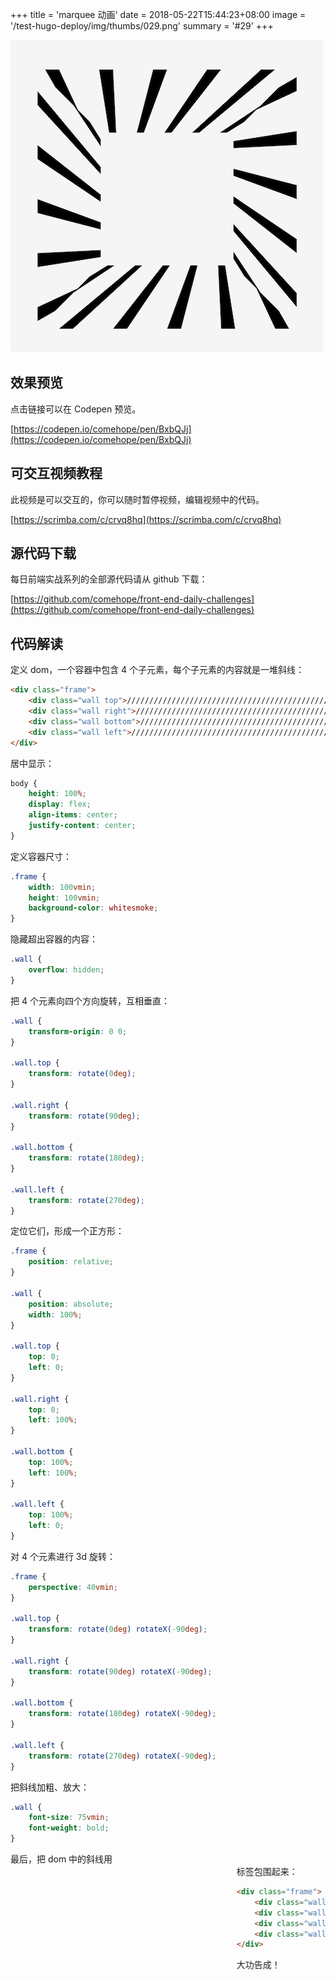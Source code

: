 +++
title = 'marquee 动画'
date = 2018-05-22T15:44:23+08:00
image = '/test-hugo-deploy/img/thumbs/029.png'
summary = '#29'
+++

![](./work.png)

## 效果预览

点击链接可以在 Codepen 预览。

[https://codepen.io/comehope/pen/BxbQJj](https://codepen.io/comehope/pen/BxbQJj)

## 可交互视频教程

此视频是可以交互的，你可以随时暂停视频，编辑视频中的代码。

[https://scrimba.com/c/crvq8hq](https://scrimba.com/c/crvq8hq)

## 源代码下载

每日前端实战系列的全部源代码请从 github 下载：

[https://github.com/comehope/front-end-daily-challenges](https://github.com/comehope/front-end-daily-challenges)

## 代码解读
定义 dom，一个容器中包含 4 个子元素，每个子元素的内容就是一堆斜线：
```html
<div class="frame">
	<div class="wall top">////////////////////////////////////////////////////////////////////////////////////////////////////////////////////////////////////////////////////////////////////////////////////</div>
	<div class="wall right">////////////////////////////////////////////////////////////////////////////////////////////////////////////////////////////////////////////////////////////////////////////////////</div>
	<div class="wall bottom">////////////////////////////////////////////////////////////////////////////////////////////////////////////////////////////////////////////////////////////////////////////////////</div>
	<div class="wall left">////////////////////////////////////////////////////////////////////////////////////////////////////////////////////////////////////////////////////////////////////////////////////</div>
</div>
```

居中显示：
```css
body {
	height: 100%;
	display: flex;
	align-items: center;
	justify-content: center;
}
```

定义容器尺寸：
```css
.frame {
	width: 100vmin;
	height: 100vmin;
	background-color: whitesmoke;
}
```

隐藏超出容器的内容：
```css
.wall {
	overflow: hidden;
}
```

把 4 个元素向四个方向旋转，互相垂直：
```css
.wall {
	transform-origin: 0 0;
}

.wall.top {
	transform: rotate(0deg);
}

.wall.right {
	transform: rotate(90deg);
}

.wall.bottom {
	transform: rotate(180deg);
}

.wall.left {
	transform: rotate(270deg);
}
```

定位它们，形成一个正方形：
```css
.frame {
	position: relative;
}

.wall {
	position: absolute;
	width: 100%;
}

.wall.top {
	top: 0;
	left: 0;
}

.wall.right {
	top: 0;
	left: 100%;
}

.wall.bottom {
	top: 100%;
	left: 100%;
}

.wall.left {
	top: 100%;
	left: 0;
}
```

对 4 个元素进行 3d 旋转：
```css
.frame {
	perspective: 40vmin;
}

.wall.top {
	transform: rotate(0deg) rotateX(-90deg);
}

.wall.right {
	transform: rotate(90deg) rotateX(-90deg);
}

.wall.bottom {
	transform: rotate(180deg) rotateX(-90deg);
}

.wall.left {
	transform: rotate(270deg) rotateX(-90deg);
}
```

把斜线加粗、放大：
```css
.wall {
	font-size: 75vmin;
	font-weight: bold;
}
```

最后，把 dom 中的斜线用 <marquee> 标签包围起来：
```html
<div class="frame">
	<div class="wall top"><marquee>////////////////////////////////////////////////////////////////////////////////////////////////////////////////////////////////////////////////////////////////////////////////////</marquee></div>
	<div class="wall right"><marquee>////////////////////////////////////////////////////////////////////////////////////////////////////////////////////////////////////////////////////////////////////////////////////</marquee></div>
	<div class="wall bottom"><marquee>////////////////////////////////////////////////////////////////////////////////////////////////////////////////////////////////////////////////////////////////////////////////////</marquee></div>
	<div class="wall left"><marquee>////////////////////////////////////////////////////////////////////////////////////////////////////////////////////////////////////////////////////////////////////////////////////</marquee></div>
</div>
```

大功告成！
